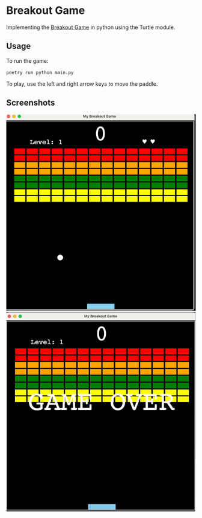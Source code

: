 # Breakout Game

Implementing the [Breakout Game](https://en.wikipedia.org/wiki/Breakout_(video_game)) in python using the Turtle module.

## Usage

To run the game:
```
poetry run python main.py
```

To play, use the left and right arrow keys to move the paddle.

## Screenshots

![game screen](./images/breakout-game.png)
![game over screen](./images/breakout-gameover.png)
